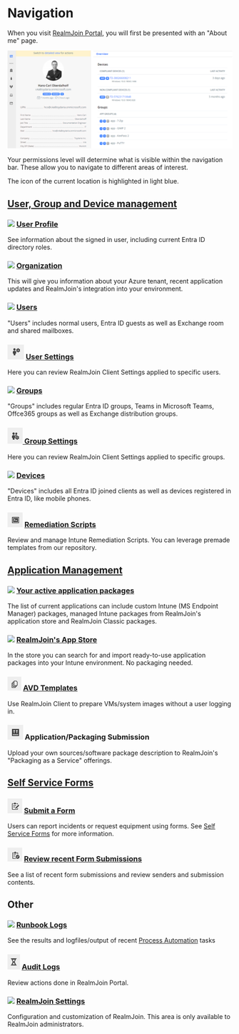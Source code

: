 # Navigation

When you visit [RealmJoin Portal](https://portal.realmjoin.com), you will first be presented with an "About me" page.

!["About me" page](<../../.gitbook/assets/image (142).png>)

Your permissions level will determine what is visible within the navigation bar. These allow you to navigate to different areas of interest.

The icon of the current location is highlighted in light blue.

## [User, Group and Device management](../ugd-management/user-group-device-management.md)

### ![](../../.gitbook/assets/me.png) [User Profile](../ugd-management/about-me.md)

See information about the signed in user, including current Entra ID directory roles.

### ![](../../.gitbook/assets/org.png) [Organization](../ugd-management/organization-details.md)

This will give you information about your Azure tenant, recent application updates and RealmJoin's integration into your environment.

### ![](../../.gitbook/assets/user.png) [Users](../ugd-management/user-list/)

"Users" includes normal users, Entra ID guests as well as Exchange room and shared mailboxes.

### ![](<../../.gitbook/assets/image (221).png>) [User Settings](../ugd-management/user-and-group-settings/)

Here you can review RealmJoin Client Settings applied to specific users.

### ![](../../.gitbook/assets/group.png) [Groups](../ugd-management/user-list/)

"Groups" includes regular Entra ID groups, Teams in Microsoft Teams, Offce365 groups as well as Exchange distribution groups.

### ![](<../../.gitbook/assets/image (170).png>)[ Group Settings](../ugd-management/user-and-group-settings/)

Here you can review RealmJoin Client Settings applied to specific groups.

### ![](../../.gitbook/assets/device.png) [Devices](../ugd-management/user-list/)

"Devices" includes all Entra ID joined clients as well as devices registered in Entra ID, like mobile phones.

### ![](<../../.gitbook/assets/image (120).png>) [Remediation Scripts](../automation/remediation-scripts.md)

Review and manage Intune Remediation Scripts. You can leverage premade templates from our repository.

## [Application Management](../app-management/package-store/)

### ![](../../.gitbook/assets/packages.png) [Your active application packages](../app-management/package-management/)

The list of current applications can include custom Intune (MS Endpoint Manager) packages, managed Intune packages from RealmJoin's application store and RealmJoin Classic packages.

### ![](../../.gitbook/assets/appstore.png) [RealmJoin's App Store](../app-management/package-store/)

In the store you can search for and import ready-to-use application packages into your Intune environment. No packaging needed.

### ![](<../../.gitbook/assets/image (144).png>) [AVD Templates](../app-management/avd-templates.md)

Use RealmJoin Client to prepare VMs/system images without a user logging in.

### ![](<../../.gitbook/assets/image (149).png>) Application/Packaging Submission

Upload your own sources/software package description to RealmJoin's "Packaging as a Service" offerings.

## [Self Service Forms](../realmjoin-settings/self-service-forms.md)

### ![](<../../.gitbook/assets/image (185).png>) [Submit a Form](../realmjoin-settings/self-service-forms.md#using-forms)

Users can report incidents or request equipment using forms. See [Self Service Forms](../realmjoin-settings/self-service-forms.md) for more information.

### ![](<../../.gitbook/assets/image (271).png>) [Review recent Form Submissions](../realmjoin-settings/self-service-forms.md#review-submissions)

See a list of recent form submissions and review senders and submission contents.

## Other

### ![](../../.gitbook/assets/jobs.png) [Runbook Logs](../automation/runbooks/runbook-logs/)

See the results and logfiles/output of recent [Process Automation](../automation/runbooks/) tasks

### ![](<../../.gitbook/assets/image (195).png>) [Audit Logs](../logs/audit-log.md)

Review actions done in RealmJoin Portal.

### ![](../../.gitbook/assets/settings.png) [RealmJoin Settings](../realmjoin-settings/settings.md)

Configuration and customization of RealmJoin. This area is only available to RealmJoin administrators.

###
